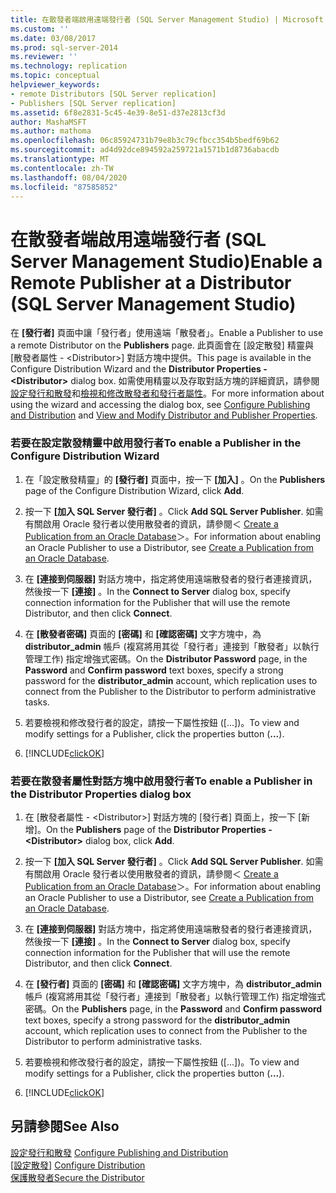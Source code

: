```yaml
---
title: 在散發者端啟用遠端發行者 (SQL Server Management Studio) | Microsoft Docs
ms.custom: ''
ms.date: 03/08/2017
ms.prod: sql-server-2014
ms.reviewer: ''
ms.technology: replication
ms.topic: conceptual
helpviewer_keywords:
- remote Distributors [SQL Server replication]
- Publishers [SQL Server replication]
ms.assetid: 6f8e2831-5c45-4e39-8e51-d37e2813cf3d
author: MashaMSFT
ms.author: mathoma
ms.openlocfilehash: 06c85924731b79e8b3c79cfbcc354b5bedf69b62
ms.sourcegitcommit: ad4d92dce894592a259721a1571b1d8736abacdb
ms.translationtype: MT
ms.contentlocale: zh-TW
ms.lasthandoff: 08/04/2020
ms.locfileid: "87585852"
---
```

# <a name="enable-a-remote-publisher-at-a-distributor-sql-server-management-studio"></a><span data-ttu-id="bcc45-102">在散發者端啟用遠端發行者 (SQL Server Management Studio)</span><span class="sxs-lookup"><span data-stu-id="bcc45-102">Enable a Remote Publisher at a Distributor (SQL Server Management Studio)</span></span>
  <span data-ttu-id="bcc45-103">在 **[發行者]** 頁面中讓「發行者」使用遠端「散發者」。</span><span class="sxs-lookup"><span data-stu-id="bcc45-103">Enable a Publisher to use a remote Distributor on the **Publishers** page.</span></span> <span data-ttu-id="bcc45-104">此頁面會在 [設定散發] 精靈與 [散發者屬性 - \<Distributor>] 對話方塊中提供。</span><span class="sxs-lookup"><span data-stu-id="bcc45-104">This page is available in the Configure Distribution Wizard and the **Distributor Properties - \<Distributor>** dialog box.</span></span> <span data-ttu-id="bcc45-105">如需使用精靈以及存取對話方塊的詳細資訊，請參閱[設定發行和散發](configure-publishing-and-distribution.md)和[檢視和修改散發者和發行者屬性](view-and-modify-distributor-and-publisher-properties.md)。</span><span class="sxs-lookup"><span data-stu-id="bcc45-105">For more information about using the wizard and accessing the dialog box, see [Configure Publishing and Distribution](configure-publishing-and-distribution.md) and [View and Modify Distributor and Publisher Properties](view-and-modify-distributor-and-publisher-properties.md).</span></span>  
  
### <a name="to-enable-a-publisher-in-the-configure-distribution-wizard"></a><span data-ttu-id="bcc45-106">若要在設定散發精靈中啟用發行者</span><span class="sxs-lookup"><span data-stu-id="bcc45-106">To enable a Publisher in the Configure Distribution Wizard</span></span>  
  
1.  <span data-ttu-id="bcc45-107">在「設定散發精靈」的 **[發行者]** 頁面中，按一下 **[加入]** 。</span><span class="sxs-lookup"><span data-stu-id="bcc45-107">On the **Publishers** page of the Configure Distribution Wizard, click **Add**.</span></span>  
  
2.  <span data-ttu-id="bcc45-108">按一下 **[加入 SQL Server 發行者]** 。</span><span class="sxs-lookup"><span data-stu-id="bcc45-108">Click **Add SQL Server Publisher**.</span></span> <span data-ttu-id="bcc45-109">如需有關啟用 Oracle 發行者以使用散發者的資訊，請參閱＜ [Create a Publication from an Oracle Database](publish/create-a-publication-from-an-oracle-database.md)＞。</span><span class="sxs-lookup"><span data-stu-id="bcc45-109">For information about enabling an Oracle Publisher to use a Distributor, see [Create a Publication from an Oracle Database](publish/create-a-publication-from-an-oracle-database.md).</span></span>  
  
3.  <span data-ttu-id="bcc45-110">在 **[連接到伺服器]** 對話方塊中，指定將使用遠端散發者的發行者連接資訊，然後按一下 **[連接]** 。</span><span class="sxs-lookup"><span data-stu-id="bcc45-110">In the **Connect to Server** dialog box, specify connection information for the Publisher that will use the remote Distributor, and then click **Connect**.</span></span>  
  
4.  <span data-ttu-id="bcc45-111">在 **[散發者密碼]** 頁面的 **[密碼]** 和 **[確認密碼]** 文字方塊中，為 **distributor_admin** 帳戶 (複寫將用其從「發行者」連接到「散發者」以執行管理工作) 指定增強式密碼。</span><span class="sxs-lookup"><span data-stu-id="bcc45-111">On the **Distributor Password** page, in the **Password** and **Confirm password** text boxes, specify a strong password for the **distributor_admin** account, which replication uses to connect from the Publisher to the Distributor to perform administrative tasks.</span></span>  
  
5.  <span data-ttu-id="bcc45-112">若要檢視和修改發行者的設定，請按一下屬性按鈕 ([...])。</span><span class="sxs-lookup"><span data-stu-id="bcc45-112">To view and modify settings for a Publisher, click the properties button (**...**).</span></span>  
  
6.  [!INCLUDE[clickOK](../../includes/clickok-md.md)]  
  
### <a name="to-enable-a-publisher-in-the-distributor-properties-dialog-box"></a><span data-ttu-id="bcc45-113">若要在散發者屬性對話方塊中啟用發行者</span><span class="sxs-lookup"><span data-stu-id="bcc45-113">To enable a Publisher in the Distributor Properties dialog box</span></span>  
  
1.  <span data-ttu-id="bcc45-114">在 [散發者屬性 - \<Distributor>] 對話方塊的 [發行者] 頁面上，按一下 [新增]。</span><span class="sxs-lookup"><span data-stu-id="bcc45-114">On the **Publishers** page of the **Distributor Properties - \<Distributor>** dialog box, click **Add**.</span></span>  
  
2.  <span data-ttu-id="bcc45-115">按一下 **[加入 SQL Server 發行者]** 。</span><span class="sxs-lookup"><span data-stu-id="bcc45-115">Click **Add SQL Server Publisher**.</span></span> <span data-ttu-id="bcc45-116">如需有關啟用 Oracle 發行者以使用散發者的資訊，請參閱＜ [Create a Publication from an Oracle Database](publish/create-a-publication-from-an-oracle-database.md)＞。</span><span class="sxs-lookup"><span data-stu-id="bcc45-116">For information about enabling an Oracle Publisher to use a Distributor, see [Create a Publication from an Oracle Database](publish/create-a-publication-from-an-oracle-database.md).</span></span>  
  
3.  <span data-ttu-id="bcc45-117">在 **[連接到伺服器]** 對話方塊中，指定將使用遠端散發者的發行者連接資訊，然後按一下 **[連接]** 。</span><span class="sxs-lookup"><span data-stu-id="bcc45-117">In the **Connect to Server** dialog box, specify connection information for the Publisher that will use the remote Distributor, and then click **Connect**.</span></span>  
  
4.  <span data-ttu-id="bcc45-118">在 **[發行者]** 頁面的 **[密碼]** 和 **[確認密碼]** 文字方塊中，為 **distributor_admin** 帳戶 (複寫將用其從「發行者」連接到「散發者」以執行管理工作) 指定增強式密碼。</span><span class="sxs-lookup"><span data-stu-id="bcc45-118">On the **Publishers** page, in the **Password** and **Confirm password** text boxes, specify a strong password for the **distributor_admin** account, which replication uses to connect from the Publisher to the Distributor to perform administrative tasks.</span></span>  
  
5.  <span data-ttu-id="bcc45-119">若要檢視和修改發行者的設定，請按一下屬性按鈕 ([...])。</span><span class="sxs-lookup"><span data-stu-id="bcc45-119">To view and modify settings for a Publisher, click the properties button (**...**).</span></span>  
  
6.  [!INCLUDE[clickOK](../../includes/clickok-md.md)]  
  
## <a name="see-also"></a><span data-ttu-id="bcc45-120">另請參閱</span><span class="sxs-lookup"><span data-stu-id="bcc45-120">See Also</span></span>  
 <span data-ttu-id="bcc45-121">[設定發行和散發](configure-publishing-and-distribution.md) </span><span class="sxs-lookup"><span data-stu-id="bcc45-121">[Configure Publishing and Distribution](configure-publishing-and-distribution.md) </span></span>  
 <span data-ttu-id="bcc45-122">[[設定散發]](configure-distribution.md) </span><span class="sxs-lookup"><span data-stu-id="bcc45-122">[Configure Distribution](configure-distribution.md) </span></span>  
 [<span data-ttu-id="bcc45-123">保護散發者</span><span class="sxs-lookup"><span data-stu-id="bcc45-123">Secure the Distributor</span></span>](security/secure-the-distributor.md)  
  
  
